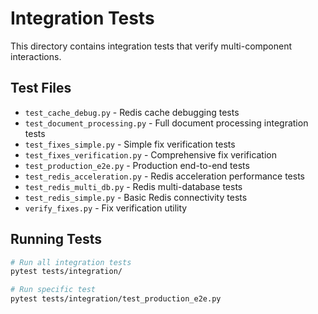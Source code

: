 # Integration Tests

This directory contains integration tests that verify multi-component interactions.

## Test Files

- `test_cache_debug.py` - Redis cache debugging tests
- `test_document_processing.py` - Full document processing integration tests  
- `test_fixes_simple.py` - Simple fix verification tests
- `test_fixes_verification.py` - Comprehensive fix verification
- `test_production_e2e.py` - Production end-to-end tests
- `test_redis_acceleration.py` - Redis acceleration performance tests
- `test_redis_multi_db.py` - Redis multi-database tests
- `test_redis_simple.py` - Basic Redis connectivity tests
- `verify_fixes.py` - Fix verification utility

## Running Tests

```bash
# Run all integration tests
pytest tests/integration/

# Run specific test
pytest tests/integration/test_production_e2e.py
```